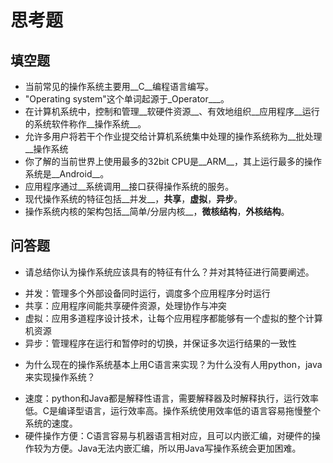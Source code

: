 # 思考题

## 填空题

* 当前常见的操作系统主要用__C__编程语言编写。
* "Operating system"这个单词起源于_Operator___。
* 在计算机系统中，控制和管理__软硬件资源__、有效地组织__应用程序__运行的系统软件称作__操作系统__。
* 允许多用户将若干个作业提交给计算机系统集中处理的操作系统称为__批处理__操作系统
* 你了解的当前世界上使用最多的32bit CPU是__ARM__，其上运行最多的操作系统是__Android__。
* 应用程序通过__系统调用__接口获得操作系统的服务。
* 现代操作系统的特征包括__并发__，__共享__，__虚拟__，__异步__。
* 操作系统内核的架构包括__简单/分层内核__，__微核结构__，__外核结构__。


## 问答题

- 请总结你认为操作系统应该具有的特征有什么？并对其特征进行简要阐述。
* 并发：管理多个外部设备同时运行，调度多个应用程序分时运行
* 共享：应用程序间能共享硬件资源，处理协作与冲突
* 虚拟：应用多道程序设计技术，让每个应用程序都能够有一个虚拟的整个计算机资源
* 异步：管理程序在运行和暂停时的切换，并保证多次运行结果的一致性

- 为什么现在的操作系统基本上用C语言来实现？为什么没有人用python，java来实现操作系统？
* 速度：python和Java都是解释性语言，需要解释器及时解释执行，运行效率低。C是编译型语言，运行效率高。操作系统使用效率低的语言容易拖慢整个系统的速度。
* 硬件操作方便：C语言容易与机器语言相对应，且可以内嵌汇编，对硬件的操作较为方便。Java无法内嵌汇编，所以用Java写操作系统会更加困难。
